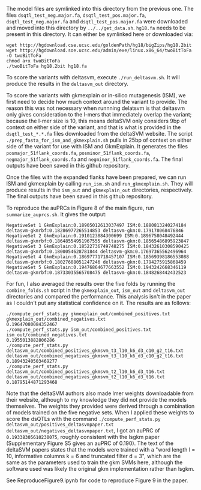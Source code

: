 
The model files are symlinked into this directory from the previous one.
The files `dsqtl_test_neg.major.fa`, `dsqtl_test_pos.major.fa`, `dsqtl_test_neg.major.fa` and `dsqtl_test_pos.major.fa` were downloaded and moved into this directory by `../../get_data.sh`.
`hg18.fa` needs to be present in this directory. It can either be symlinked here or downloaded via:

    wget http://hgdownload.cse.ucsc.edu/goldenPath/hg18/bigZips/hg18.2bit
    wget http://hgdownload.soe.ucsc.edu/admin/exe/linux.x86_64/twoBitToFa -O twoBitToFa
    chmod a+x twoBitToFa
    ./twoBitToFa hg18.2bit hg18.fa

To score the variants with deltasvm, execute `./run_deltasvm.sh`. It will produce the results in the `deltasvm_out` directory.

To score the variants with gkmexplain or in-silico mutagenesis (ISM), we first need to decide how much context around the variant to provide. The reason this was not necessary when runnning delatsvm is that deltasvm only gives consideration to the l-mers that immediately overlap the variant; because the l-mer size is 10, this means deltaSVM only considers 9bp of context on either side of the variant, and that is what is provided in the `dsqtl_test_*.*.fa` files downloaded from the deltaSVM website. The script `./prep_fasta_for_ism_and_gkmexplain.sh` pulls in 25bp of context on either side of the variant for use with ISM and GkmExplain. It generates the files `posmajor_51flank_coords.fa`, `posminor_51flank_coords.fa`, `negmajor_51flank_coords.fa` and `negminor_51flank_coords.fa`. The final outputs have been saved in this github repository.

Once the files with the expanded flanks have been prepared, we can run ISM and gkmexplain by calling `run_ism.sh` and `run_gkmexplain.sh`. They will produce results in the `ism_out` and `gkmexplain_out` directories, respectively. The final outputs have been saved in this github repository. 

To reproduce the auPRCs in Figure 8 of the main figure, run `summarize_auprcs.sh`. It gives the output: 

    NegativeSet 1 GkmExplain:0.18905012613037497 ISM:0.1880813240274184 deltasvm-gkmrbf:0.18286977265514853 deltasvm-gkm:0.179178068476846
    NegativeSet 2 GkmExplain:0.1910123884300699 ISM:0.1896758048492444 deltasvm-gkmrbf:0.18648554951967555 deltasvm-gkm:0.18565486895923847
    NegativeSet 3 GkmExplain:0.18522736749748275 ISM:0.18432610308590425 deltasvm-gkmrbf:0.1800054628781844 deltasvm-gkm:0.17697365562496964
    NegativeSet 4 GkmExplain:0.18697771718457107 ISM:0.18569398186553088 deltasvm-gkmrbf:0.18027608051247246 deltasvm-gkm:0.1794275915868459
    NegativeSet 5 GkmExplain:0.19476864677663552 ISM:0.1943242668346119 deltasvm-gkmrbf:0.18733035565708475 deltasvm-gkm:0.1848268442432523


For fun, I also averaged the results over the five folds by running the `combine_folds.sh` script in the `gkmexplain_out`, `ism_out` and `deltasvm_out` directories and compared the performance. This analysis isn't in the paper as I couldn't put any statistical confidence on it. The results are as follows:

    ./compute_perf_stats.py gkmexplain_out/combined_positives.txt gkmexplain_out/combined_negatives.txt
    0.19647080084352467 
    ./compute_perf_stats.py ism_out/combined_positives.txt ism_out/combined_negatives.txt 
    0.1955013882806286
    ./compute_perf_stats.py deltasvm_out/combined_positives_gkmsvm_t3_l10_k6_d3_c10_g2_t16.txt deltasvm_out/combined_negatives_gkmsvm_t3_l10_k6_d3_c10_g2_t16.txt
    0.18943240503469277
    ./compute_perf_stats.py deltasvm_out/combined_positives_gkmsvm_t2_l10_k6_d3_t16.txt deltasvm_out/combined_negatives_gkmsvm_t2_l10_k6_d3_t16.txt 
    0.18795144871293468

Note that the deltaSVM authors also made lmer weights downloadable from their website, although to my knowledge they did not provide the models themselves. The weights they provided were derived through a combination of models trained on the five negative sets. When I applied these weights to score the dsQTLs with the command `./compute_perf_stats.py deltasvm_out/positives_deltasvmpaper.txt deltasvm_out/negatives_deltasvmpaper.txt`, I got an auPRC of `0.19338305610230075`, roughly consistent with the lsgkm paper (Supplementary Figure S5 gives an auPRC of 0.190). The text of the deltaSVM papers states that the models were trained with a "word length l = 10, informative columns k = 6 and truncated filter d = 3", which are the same as the parameters used to train the gkm SVMs here, although the software used was likely the original gkm implementation rather than lsgkm. 

See ReproduceFigure9.ipynb for code to reproduce Figure 9 in the paper.
